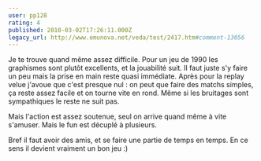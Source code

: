 ```yaml
---
user: pp128
rating: 4
published: 2010-03-02T17:26:11.000Z
legacy_url: http://www.emunova.net/veda/test/2417.htm#comment-13056
---
```

Je te trouve quand même assez difficile.
Pour un jeu de 1990 les graphismes sont plutôt excellents, et la jouabilité suit. Il faut juste s'y faire un peu mais la prise en main reste quasi immédiate.
Après pour la replay velue j'avoue que c'est presque nul : on peut que faire des matchs simples, ça reste assez facile et on tourne vite en rond. Même si les bruitages sont sympathiques le reste ne suit pas.

Mais l'action est assez soutenue, seul on arrive quand même à vite s'amuser. Mais le fun est décuplé à plusieurs.

Bref il faut avoir des amis, et se faire une partie de temps en temps. En ce sens il devient vraiment un bon jeu :)